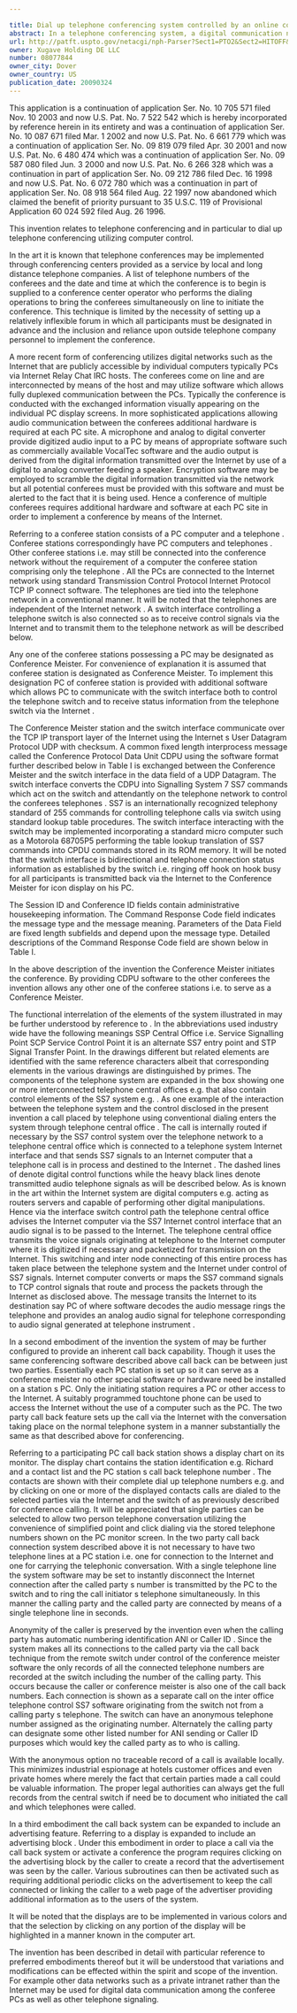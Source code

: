 ```yaml
---

title: Dial up telephone conferencing system controlled by an online computer network
abstract: In a telephone conferencing system, a digital communication network such as the Internet is used to establish and control the telephone connections between multiple conferees with the telephone network being the means of exchanging verbal information. Each conferee may have a computer connected to the digital network, and each has an independent telephone instrument connected to the public switched telephone network. An in-charge conferee utilizes his computer containing appropriate software to initiate the conference and to control the participation of the conferees. The in-charge conferee sends digital control signals to a switch interface controlling a telephone switch as a gateway to the telephone network using SS7 control signals. These SS7 control signals include the commands by which the conferee telephones are rung up, brought on line, or dropped from the conference. The switch provides telephone status information back over the digital network, and the in-charge conferee, as well as other conferees provided with appropriate software, display this status information on their PC monitors.
url: http://patft.uspto.gov/netacgi/nph-Parser?Sect1=PTO2&Sect2=HITOFF&p=1&u=%2Fnetahtml%2FPTO%2Fsearch-adv.htm&r=1&f=G&l=50&d=PALL&S1=08077844&OS=08077844&RS=08077844
owner: Xugave Holding DE LLC
number: 08077844
owner_city: Dover
owner_country: US
publication_date: 20090324
---
```

This application is a continuation of application Ser. No. 10 705 571 filed Nov. 10 2003 and now U.S. Pat. No. 7 522 542 which is hereby incorporated by reference herein in its entirety and was a continuation of application Ser. No. 10 087 671 filed Mar. 1 2002 and now U.S. Pat. No. 6 661 779 which was a continuation of application Ser. No. 09 819 079 filed Apr. 30 2001 and now U.S. Pat. No. 6 480 474 which was a continuation of application Ser. No. 09 587 080 filed Jun. 3 2000 and now U.S. Pat. No. 6 266 328 which was a continuation in part of application Ser. No. 09 212 786 filed Dec. 16 1998 and now U.S. Pat. No. 6 072 780 which was a continuation in part of application Ser. No. 08 918 564 filed Aug. 22 1997 now abandoned which claimed the benefit of priority pursuant to 35 U.S.C. 119 of Provisional Application 60 024 592 filed Aug. 26 1996.

This invention relates to telephone conferencing and in particular to dial up telephone conferencing utilizing computer control.

In the art it is known that telephone conferences may be implemented through conferencing centers provided as a service by local and long distance telephone companies. A list of telephone numbers of the conferees and the date and time at which the conference is to begin is supplied to a conference center operator who performs the dialing operations to bring the conferees simultaneously on line to initiate the conference. This technique is limited by the necessity of setting up a relatively inflexible forum in which all participants must be designated in advance and the inclusion and reliance upon outside telephone company personnel to implement the conference.

A more recent form of conferencing utilizes digital networks such as the Internet that are publicly accessible by individual computers typically PCs via Internet Relay Chat IRC hosts. The conferees come on line and are interconnected by means of the host and may utilize software which allows fully duplexed communication between the PCs. Typically the conference is conducted with the exchanged information visually appearing on the individual PC display screens. In more sophisticated applications allowing audio communication between the conferees additional hardware is required at each PC site. A microphone and analog to digital converter provide digitized audio input to a PC by means of appropriate software such as commercially available VocalTec software and the audio output is derived from the digital information transmitted over the Internet by use of a digital to analog converter feeding a speaker. Encryption software may be employed to scramble the digital information transmitted via the network but all potential conferees must be provided with this software and must be alerted to the fact that it is being used. Hence a conference of multiple conferees requires additional hardware and software at each PC site in order to implement a conference by means of the Internet.

Referring to a conferee station consists of a PC computer and a telephone . Conferee stations correspondingly have PC computers and telephones . Other conferee stations i.e. may still be connected into the conference network without the requirement of a computer the conferee station comprising only the telephone . All the PCs are connected to the Internet network using standard Transmission Control Protocol Internet Protocol TCP IP connect software. The telephones are tied into the telephone network in a conventional manner. It will be noted that the telephones are independent of the Internet network . A switch interface controlling a telephone switch is also connected so as to receive control signals via the Internet and to transmit them to the telephone network as will be described below.

Any one of the conferee stations possessing a PC may be designated as Conference Meister. For convenience of explanation it is assumed that conferee station is designated as Conference Meister. To implement this designation PC of conferee station is provided with additional software which allows PC to communicate with the switch interface both to control the telephone switch and to receive status information from the telephone switch via the Internet .

The Conference Meister station and the switch interface communicate over the TCP IP transport layer of the Internet using the Internet s User Datagram Protocol UDP with checksum. A common fixed length interprocess message called the Conference Protocol Data Unit CDPU using the software format further described below in Table I is exchanged between the Conference Meister and the switch interface in the data field of a UDP Datagram. The switch interface converts the CDPU into Signalling System 7 SS7 commands which act on the switch and attendantly on the telephone network to control the conferees telephones . SS7 is an internationally recognized telephony standard of 255 commands for controlling telephone calls via switch using standard lookup table procedures. The switch interface interacting with the switch may be implemented incorporating a standard micro computer such as a Motorola 68705P5 performing the table lookup translation of SS7 commands into CPDU commands stored in its ROM memory. It will be noted that the switch interface is bidirectional and telephone connection status information as established by the switch i.e. ringing off hook on hook busy for all participants is transmitted back via the Internet to the Conference Meister for icon display on his PC.

The Session ID and Conference ID fields contain administrative housekeeping information. The Command Response Code field indicates the message type and the message meaning. Parameters of the Data Field are fixed length subfields and depend upon the message type. Detailed descriptions of the Command Response Code field are shown below in Table I.

In the above description of the invention the Conference Meister initiates the conference. By providing CDPU software to the other conferees the invention allows any other one of the conferee stations i.e. to serve as a Conference Meister.

The functional interrelation of the elements of the system illustrated in may be further understood by reference to . In the abbreviations used industry wide have the following meanings SSP Central Office i.e. Service Signalling Point SCP Service Control Point it is an alternate SS7 entry point and STP Signal Transfer Point. In the drawings different but related elements are identified with the same reference characters albeit that corresponding elements in the various drawings are distinguished by primes. The components of the telephone system are expanded in the box showing one or more interconnected telephone central offices e.g. that also contain control elements of the SS7 system e.g. . As one example of the interaction between the telephone system and the control disclosed in the present invention a call placed by telephone using conventional dialing enters the system through telephone central office . The call is internally routed if necessary by the SS7 control system over the telephone network to a telephone central office which is connected to a telephone system Internet interface and that sends SS7 signals to an Internet computer that a telephone call is in process and destined to the Internet . The dashed lines of denote digital control functions while the heavy black lines denote transmitted audio telephone signals as will be described below. As is known in the art within the Internet system are digital computers e.g. acting as routers servers and capable of performing other digital manipulations. Hence via the interface switch control path the telephone central office advises the Internet computer via the SS7 Internet control interface that an audio signal is to be passed to the Internet. The telephone central office transmits the voice signals originating at telephone to the Internet computer where it is digitized if necessary and packetized for transmission on the Internet. This switching and inter node connecting of this entire process has taken place between the telephone system and the Internet under control of SS7 signals. Internet computer converts or maps the SS7 command signals to TCP control signals that route and process the packets through the Internet as disclosed above. The message transits the Internet to its destination say PC of where software decodes the audio message rings the telephone and provides an analog audio signal for telephone corresponding to audio signal generated at telephone instrument .

In a second embodiment of the invention the system of may be further configured to provide an inherent call back capability. Though it uses the same conferencing software described above call back can be between just two parties. Essentially each PC station is set up so it can serve as a conference meister no other special software or hardware need be installed on a station s PC. Only the initiating station requires a PC or other access to the Internet. A suitably programmed touchtone phone can be used to access the Internet without the use of a computer such as the PC. The two party call back feature sets up the call via the Internet with the conversation taking place on the normal telephone system in a manner substantially the same as that described above for conferencing.

Referring to a participating PC call back station shows a display chart on its monitor. The display chart contains the station identification e.g. Richard and a contact list and the PC station s call back telephone number . The contacts are shown with their complete dial up telephone numbers e.g. and by clicking on one or more of the displayed contacts calls are dialed to the selected parties via the Internet and the switch of as previously described for conference calling. It will be appreciated that single parties can be selected to allow two person telephone conversation utilizing the convenience of simplified point and click dialing via the stored telephone numbers shown on the PC monitor screen. In the two party call back connection system described above it is not necessary to have two telephone lines at a PC station i.e. one for connection to the Internet and one for carrying the telephonic conversation. With a single telephone line the system software may be set to instantly disconnect the Internet connection after the called party s number is transmitted by the PC to the switch and to ring the call initiator s telephone simultaneously. In this manner the calling party and the called party are connected by means of a single telephone line in seconds.

Anonymity of the caller is preserved by the invention even when the calling party has automatic numbering identification ANI or Caller ID . Since the system makes all its connections to the called party via the call back technique from the remote switch under control of the conference meister software the only records of all the connected telephone numbers are recorded at the switch including the number of the calling party. This occurs because the caller or conference meister is also one of the call back numbers. Each connection is shown as a separate call on the inter office telephone control SS7 software originating from the switch not from a calling party s telephone. The switch can have an anonymous telephone number assigned as the originating number. Alternately the calling party can designate some other listed number for ANI sending or Caller ID purposes which would key the called party as to who is calling.

With the anonymous option no traceable record of a call is available locally. This minimizes industrial espionage at hotels customer offices and even private homes where merely the fact that certain parties made a call could be valuable information. The proper legal authorities can always get the full records from the central switch if need be to document who initiated the call and which telephones were called.

In a third embodiment the call back system can be expanded to include an advertising feature. Referring to a display is expanded to include an advertising block . Under this embodiment in order to place a call via the call back system or activate a conference the program requires clicking on the advertising block by the caller to create a record that the advertisement was seen by the caller. Various subroutines can then be activated such as requiring additional periodic clicks on the advertisement to keep the call connected or linking the caller to a web page of the advertiser providing additional information as to the users of the system.

It will be noted that the displays are to be implemented in various colors and that the selection by clicking on any portion of the display will be highlighted in a manner known in the computer art.

The invention has been described in detail with particular reference to preferred embodiments thereof but it will be understood that variations and modifications can be effected within the spirit and scope of the invention. For example other data networks such as a private intranet rather than the Internet may be used for digital data communication among the conferee PCs as well as other telephone signaling.

